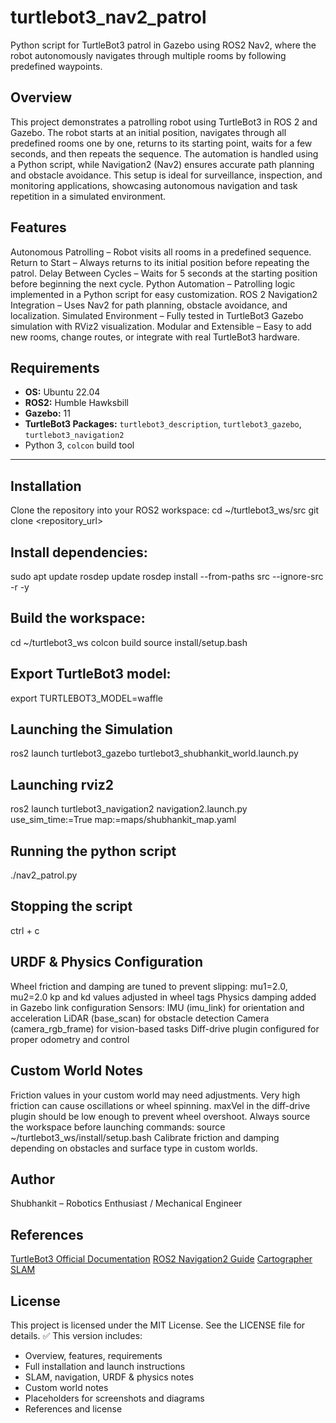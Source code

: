 # turtlebot3_nav2_patrol
Python script for TurtleBot3 patrol in Gazebo using ROS2 Nav2, where the robot autonomously navigates through multiple rooms by following predefined waypoints.

## Overview
This project demonstrates a patrolling robot using TurtleBot3 in ROS 2 and Gazebo. The robot starts at an initial position, navigates through all predefined rooms one by one, returns to its starting point, waits for a few seconds, and then repeats the sequence. The automation is handled using a Python script, while Navigation2 (Nav2) ensures accurate path planning and obstacle avoidance. This setup is ideal for surveillance, inspection, and monitoring applications, showcasing autonomous navigation and task repetition in a simulated environment.

## Features
Autonomous Patrolling – Robot visits all rooms in a predefined sequence.
Return to Start – Always returns to its initial position before repeating the patrol.
Delay Between Cycles – Waits for 5 seconds at the starting position before beginning the next cycle.
Python Automation – Patrolling logic implemented in a Python script for easy customization.
ROS 2 Navigation2 Integration – Uses Nav2 for path planning, obstacle avoidance, and localization.
Simulated Environment – Fully tested in TurtleBot3 Gazebo simulation with RViz2 visualization.
Modular and Extensible – Easy to add new rooms, change routes, or integrate with real TurtleBot3 hardware.

## Requirements
- **OS:** Ubuntu 22.04  
- **ROS2:** Humble Hawksbill  
- **Gazebo:** 11  
- **TurtleBot3 Packages:** `turtlebot3_description`, `turtlebot3_gazebo`, `turtlebot3_navigation2`  
- Python 3, `colcon` build tool  

---

## Installation
Clone the repository into your ROS2 workspace:
cd ~/turtlebot3_ws/src
git clone <repository_url>

## Install dependencies:
sudo apt update
rosdep update
rosdep install --from-paths src --ignore-src -r -y

## Build the workspace:
cd ~/turtlebot3_ws
colcon build
source install/setup.bash

## Export TurtleBot3 model:
export TURTLEBOT3_MODEL=waffle

## Launching the Simulation
ros2 launch turtlebot3_gazebo turtlebot3_shubhankit_world.launch.py

## Launching rviz2
ros2 launch turtlebot3_navigation2 navigation2.launch.py use_sim_time:=True map:=maps/shubhankit_map.yaml

## Running the python script
./nav2_patrol.py

## Stopping the script
ctrl + c

## URDF & Physics Configuration
Wheel friction and damping are tuned to prevent slipping:
mu1=2.0, mu2=2.0
kp and kd values adjusted in <gazebo> wheel tags
Physics damping added in Gazebo link configuration
Sensors:
IMU (imu_link) for orientation and acceleration
LiDAR (base_scan) for obstacle detection
Camera (camera_rgb_frame) for vision-based tasks
Diff-drive plugin configured for proper odometry and control

## Custom World Notes
Friction values in your custom world may need adjustments. Very high friction can cause oscillations or wheel spinning.
maxVel in the diff-drive plugin should be low enough to prevent wheel overshoot.
Always source the workspace before launching commands:
source ~/turtlebot3_ws/install/setup.bash
Calibrate friction and damping depending on obstacles and surface type in custom worlds.

## Author
Shubhankit – Robotics Enthusiast / Mechanical Engineer

## References
[TurtleBot3 Official Documentation](https://emanual.robotis.com/docs/en/platform/turtlebot3/overview/)
[ROS2 Navigation2 Guide](https://docs.nav2.org/)
[Cartographer SLAM](http://google-cartographer.readthedocs.io/en/latest/)


## License
This project is licensed under the MIT License. See the LICENSE file for details.
✅ This version includes:  
- Overview, features, requirements  
- Full installation and launch instructions  
- SLAM, navigation, URDF & physics notes  
- Custom world notes  
- Placeholders for screenshots and diagrams  
- References and license  
